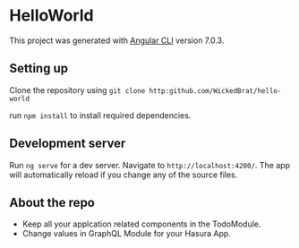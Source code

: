 # HelloWorld

This project was generated with [Angular CLI](https://github.com/angular/angular-cli) version 7.0.3.

## Setting up

Clone the repository using ```git clone http:github.com/WickedBrat/hello-world```

run ```npm install``` to install required dependencies.

## Development server

Run `ng serve` for a dev server. Navigate to `http://localhost:4200/`. The app will automatically reload if you change any of the source files.

## About the repo

- Keep all your applcation related components in the TodoModule.
- Change values in GraphQL Module for your Hasura App.
